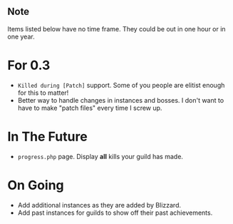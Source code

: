 ## Note

Items listed below have no time frame. They could be out in one hour or in one year.

# For 0.3

* `Killed during [Patch]` support. Some of you people are elitist enough for this to matter!
* Better way to handle changes in instances and bosses. I don't want to have to make "patch files" every time I screw up.

# In The Future

* `progress.php` page. Display **all** kills your guild has made.

# On Going

* Add additional instances as they are added by Blizzard.
* Add past instances for guilds to show off their past achievements.